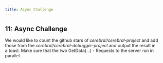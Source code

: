 ```yaml
---
title: Async Challenge
---
```


## 11: Async Challenge

We would like to count the github stars of *cerebral/cerebral-project* and add those from the *cerebral/cerebral-debugger-project* and output the result in a toast.
Make sure that the two GetData(...) - Requests to the server run in parallel.
